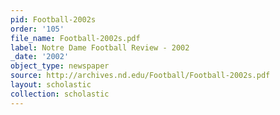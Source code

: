 ```yaml
---
pid: Football-2002s
order: '105'
file_name: Football-2002s.pdf
label: Notre Dame Football Review - 2002
_date: '2002'
object_type: newspaper
source: http://archives.nd.edu/Football/Football-2002s.pdf
layout: scholastic
collection: scholastic
---
```

